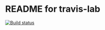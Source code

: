 # README for travis-lab

[![Build status](https://travis-ci.com/justinethomas009/travis-lab.svg?branch=master)](https://travis-ci.org/justinethomas009)

